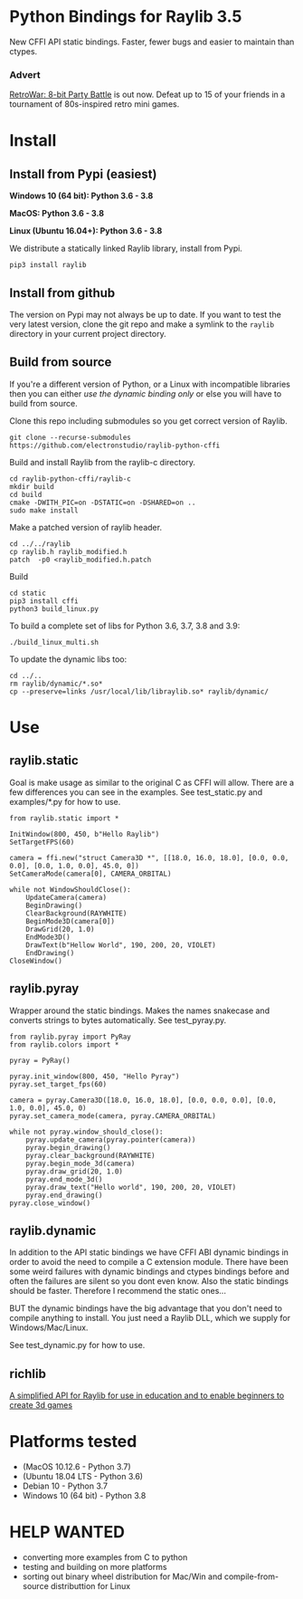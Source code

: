 # Python Bindings for Raylib 3.5

New CFFI API static bindings.  Faster, fewer bugs and easier to maintain than ctypes.

### Advert

[RetroWar: 8-bit Party Battle](https://store.steampowered.com/app/664240/RetroWar_8bit_Party_Battle/?git) is out now.  Defeat up to 15 of your friends in a tournament of 80s-inspired retro mini games.

# Install

## Install from Pypi (easiest)

**Windows 10 (64 bit): Python 3.6 - 3.8**

**MacOS: Python 3.6 - 3.8**

**Linux (Ubuntu 16.04+): Python 3.6 - 3.8**

We distribute a statically linked Raylib library,  install from Pypi.

    pip3 install raylib

## Install from github
    
The version on Pypi may not always be up to date.  If you want to test the very latest version,
clone the git repo and make a symlink to the `raylib` directory in your current project directory.

## Build from source

If you're a different version of Python, or a Linux with incompatible libraries
then you can either *use the dynamic binding only* or else you will have to build from source.

Clone this repo including submodules so you get correct version of Raylib.

    git clone --recurse-submodules https://github.com/electronstudio/raylib-python-cffi

Build and install Raylib from the raylib-c directory.

    cd raylib-python-cffi/raylib-c
    mkdir build
    cd build
    cmake -DWITH_PIC=on -DSTATIC=on -DSHARED=on ..
    sudo make install

Make a patched version of raylib header.

    cd ../../raylib
    cp raylib.h raylib_modified.h
    patch  -p0 <raylib_modified.h.patch

Build 

    cd static
    pip3 install cffi
    python3 build_linux.py
    
To build a complete set of libs for Python 3.6, 3.7, 3.8 and 3.9:

    ./build_linux_multi.sh
    
To update the dynamic libs too:

    cd ../..
    rm raylib/dynamic/*.so*
    cp --preserve=links /usr/local/lib/libraylib.so* raylib/dynamic/

# Use

## raylib.static

Goal is make usage as similar to the original C as CFFI will allow.  There are a few differences
you can see in the examples.  See test_static.py and examples/*.py for how to use.

```
from raylib.static import *

InitWindow(800, 450, b"Hello Raylib")
SetTargetFPS(60)

camera = ffi.new("struct Camera3D *", [[18.0, 16.0, 18.0], [0.0, 0.0, 0.0], [0.0, 1.0, 0.0], 45.0, 0])
SetCameraMode(camera[0], CAMERA_ORBITAL)

while not WindowShouldClose():
    UpdateCamera(camera)
    BeginDrawing()
    ClearBackground(RAYWHITE)
    BeginMode3D(camera[0])
    DrawGrid(20, 1.0)
    EndMode3D()
    DrawText(b"Hellow World", 190, 200, 20, VIOLET)
    EndDrawing()
CloseWindow()

```

## raylib.pyray

Wrapper around the static bindings.  Makes the names snakecase and converts strings to bytes automatically.  See test_pyray.py.


```
from raylib.pyray import PyRay
from raylib.colors import *

pyray = PyRay()

pyray.init_window(800, 450, "Hello Pyray")
pyray.set_target_fps(60)

camera = pyray.Camera3D([18.0, 16.0, 18.0], [0.0, 0.0, 0.0], [0.0, 1.0, 0.0], 45.0, 0)
pyray.set_camera_mode(camera, pyray.CAMERA_ORBITAL)

while not pyray.window_should_close():
    pyray.update_camera(pyray.pointer(camera))
    pyray.begin_drawing()
    pyray.clear_background(RAYWHITE)
    pyray.begin_mode_3d(camera)
    pyray.draw_grid(20, 1.0)
    pyray.end_mode_3d()
    pyray.draw_text("Hello world", 190, 200, 20, VIOLET)
    pyray.end_drawing()
pyray.close_window()

```

## raylib.dynamic

In addition to the API static bindings we have CFFI ABI dynamic bindings in order to avoid the need to compile a C extension module.
There have been some weird failures with dynamic bindings and ctypes bindings before and often the failures are silent
so you dont even know.  Also the static bindings should be faster.  Therefore I recommend the static ones...

BUT the dynamic bindings have the big advantage that you don't need to compile anything to install.  You just need a Raylib DLL,
which we supply for Windows/Mac/Linux.

See test_dynamic.py for how to use.

## richlib

[A simplified API for Raylib for use in education and to enable beginners to create 3d games](https://github.com/electronstudio/richlib)

# Platforms tested

 * (MacOS 10.12.6 - Python 3.7)
 * (Ubuntu 18.04 LTS - Python 3.6)
 * Debian 10 - Python 3.7
 * Windows 10 (64 bit) - Python 3.8

# HELP WANTED

 * converting more examples from C to python
 * testing and building on more platforms
 * sorting out binary wheel distribution for Mac/Win and compile-from-source distributtion for Linux
 
